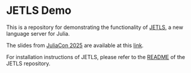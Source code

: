 # JETLS Demo

This is a repository for demonstrating the functionality of
[JETLS](https://github.com/aviatesk/JETLS.jl), a new language server for Julia.

The slides from [JuliaCon 2025](https://juliacon.org/2025/) are available at
this [link](https://docs.google.com/presentation/d/1f-pHg8fCB1g87scPeG6UIzqOcMUwInvzyr9UnUW09R8/edit?usp=sharing).

For installation instructions of JETLS, please refer to the [README](https://github.com/aviatesk/JETLS.jl)
of the JETLS repository.
